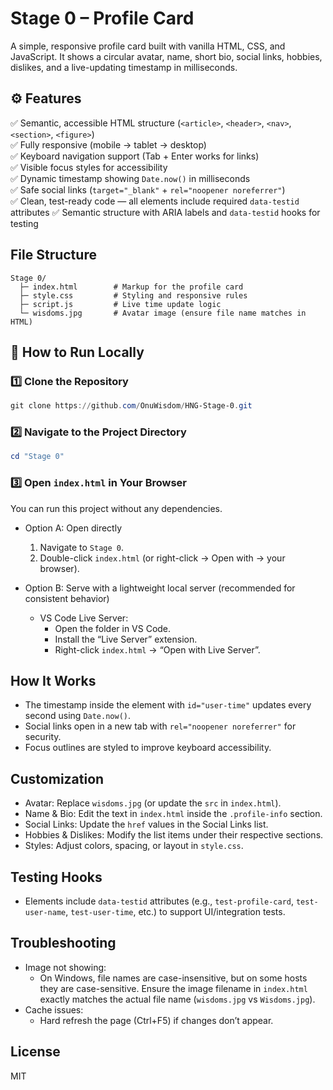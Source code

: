 # Stage 0 – Profile Card

A simple, responsive profile card built with vanilla HTML, CSS, and JavaScript. It shows a circular avatar, name, short bio, social links, hobbies, dislikes, and a live-updating timestamp in milliseconds.

## ⚙️ Features

✅ Semantic, accessible HTML structure (`<article>`, `<header>`, `<nav>`, `<section>`, `<figure>`)  
✅ Fully responsive (mobile → tablet → desktop)  
✅ Keyboard navigation support (Tab + Enter works for links)  
✅ Visible focus styles for accessibility  
✅ Dynamic timestamp showing `Date.now()` in milliseconds  
✅ Safe social links (`target="_blank"` + `rel="noopener noreferrer"`)  
✅ Clean, test-ready code — all elements include required `data-testid` attributes
✅ Semantic structure with ARIA labels and `data-testid` hooks for testing

## File Structure

```
Stage 0/
  ├─ index.html        # Markup for the profile card
  ├─ style.css         # Styling and responsive rules
  ├─ script.js         # Live time update logic
  └─ wisdoms.jpg       # Avatar image (ensure file name matches in HTML)
```

## 🚀 How to Run Locally

### 1️⃣ Clone the Repository

```powershell
git clone https://github.com/OnuWisdom/HNG-Stage-0.git
```

### 2️⃣ Navigate to the Project Directory

```powershell
cd "Stage 0"
```

### 3️⃣ Open `index.html` in Your Browser

You can run this project without any dependencies.

- Option A: Open directly

  1. Navigate to `Stage 0`.
  2. Double-click `index.html` (or right-click → Open with → your browser).

- Option B: Serve with a lightweight local server (recommended for consistent behavior)

  - VS Code Live Server:
    - Open the folder in VS Code.
    - Install the “Live Server” extension.
    - Right-click `index.html` → “Open with Live Server”.

## How It Works

- The timestamp inside the element with `id="user-time"` updates every second using `Date.now()`.
- Social links open in a new tab with `rel="noopener noreferrer"` for security.
- Focus outlines are styled to improve keyboard accessibility.

## Customization

- Avatar: Replace `wisdoms.jpg` (or update the `src` in `index.html`).
- Name & Bio: Edit the text in `index.html` inside the `.profile-info` section.
- Social Links: Update the `href` values in the Social Links list.
- Hobbies & Dislikes: Modify the list items under their respective sections.
- Styles: Adjust colors, spacing, or layout in `style.css`.

## Testing Hooks

- Elements include `data-testid` attributes (e.g., `test-profile-card`, `test-user-name`, `test-user-time`, etc.) to support UI/integration tests.

## Troubleshooting

- Image not showing:
  - On Windows, file names are case-insensitive, but on some hosts they are case-sensitive. Ensure the image filename in `index.html` exactly matches the actual file name (`wisdoms.jpg` vs `Wisdoms.jpg`).
- Cache issues:
  - Hard refresh the page (Ctrl+F5) if changes don’t appear.

## License

MIT
